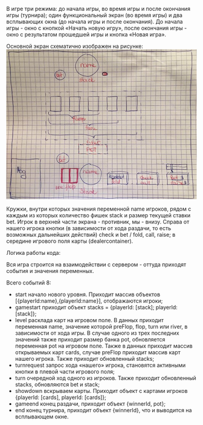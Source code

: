 В игре три режима: до начала игры, во время игры и после окончания игры (турнира); один функциональный экран (во время игры) и два всплывающих окна (до начала игры и после окончания). До начала игры - окно с кнопкой «Начать новую игру», после окончания игры - окно с результатом прошедшей игры и кнопка «Новая игра».

Основной экран схематично изображен на рисунке: <img src="mockup_poker.jpg">

Кружки, внутри которых значения переменной name игроков, рядом с каждым из которых количество фишек stack и размер текущей ставки bet. Игрок в верхней части экрана - противник, мы - внизу. Справа от нашего игрока кнопки (в зависимости от хода раздачи, то есть возможных дальнейших действий) check и bet / fold, call, raise; в середине игрового поля карты (dealercontainer).

Логика работы кода: 

Вся игра строится на взаимодействии с сервером - оттуда приходят события и значения переменных. 

Всего событий 8:
- start начало нового уровня. Приходит массив объектов [{playerId:name},{playerId:name}], отображаются игроки;   
- gamestart приходит объект stacks = {playerId: [stack]; playerId: [stack]};               
- level расклада карт на игровом поле. В данных приходит переменная name, значение которой preFlop, flop, turn или river,  в зависимости от хода игры. В случае одного из трех последних значений также приходит размер банка pot, обновляется переменная pot на игровом поле. Также в данных приходит массив открываемых карт cards,  случае preFlop приходит массив карт нашего игрока. Также приходит обновленный stacks;     
- turnrequest запрос хода «нашего» игрока, становятся активными кнопки в плевой части игрового поля;   
- turn очередной ход одного из игроков. Также приходит обновленный stacks, обновляются bet и stack;   
- showdown вскрываем карты. Приходит объект с картами игроков {playerId: [cards], playerId: [cards]};    
- gameend конец раздачи, приходит объект {winnerId, pot};                     
- end конец турнира, приходит объект {winnerId}, что и выводится на всплывающем окне.
